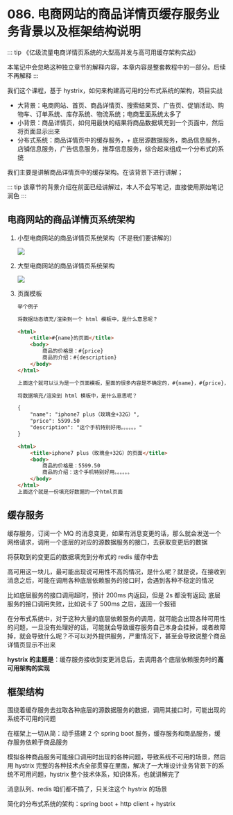 # 086. 电商网站的商品详情页缓存服务业务背景以及框架结构说明

::: tip
《亿级流量电商详情页系统的大型高并发与高可用缓存架构实战》

本笔记中会忽略这种独立章节的解释内容，本章内容是整套教程中的一部分。后续不再解释
:::

我们这个课程，基于 hystrix，如何来构建高可用的分布式系统的架构，项目实战

- 大背景：电商网站、首页、商品详情页、搜索结果页、广告页、促销活动、购物车、订单系统、库存系统、物流系统；电商里面系统太多了
- 小背景：商品详情页，如何用最快的结果将商品数据填充到一个页面中，然后将页面显示出来
- 分布式系统：商品详情页中的缓存服务，+ 底层源数据服务，商品信息服务，店铺信息服务，广告信息服务，推荐信息服务，综合起来组成一个分布式的系统

我们主要是讲解商品详情页中的缓存架构。在该背景下进行讲解；

::: tip
该章节的背景介绍在前面已经讲解过，本人不会写笔记，直接使用原始笔记润色
:::

## 电商网站的商品详情页系统架构
1. 小型电商网站的商品详情页系统架构（不是我们要讲解的）

    ![](https://txxs.github.io/pic/record/cache-pdp/markdown-img-paste-20190530221029391.png)
2. 大型电商网站的商品详情页系统架构

    ![](https://txxs.github.io/pic/record/cache-pdp/markdown-img-paste-20190530221045495.png)
3. 页面模板

    ```html
    举个例子

    将数据动态填充/渲染到一个 html 模板中，是什么意思呢？

    <html>
    	<title>#{name}的页面</title>
    	<body>
    		商品的价格是：#{price}
    		商品的介绍：#{description}
    	</body>
    </html>

    上面这个就可以认为是一个页面模板，里面的很多内容是不确定的，#{name}，#{price}，#{description}，这都是一些模板脚本，不确定里面的值是什么？

    将数据填充/渲染到 html 模板中，是什么意思呢？

    {
    	"name": "iphone7 plus（玫瑰金+32G）",
    	"price": 5599.50
    	"description": "这个手机特别好用。。。。。。"
    }

    <html>
    	<title>iphone7 plus（玫瑰金+32G）的页面</title>
    	<body>
    		商品的价格是：5599.50
    		商品的介绍：这个手机特别好用。。。。。。
    	</body>
    </html>
    上面这个就是一份填充好数据的一个html页面
    ```

## 缓存服务
缓存服务，订阅一个 MQ 的消息变更，如果有消息变更的话，那么就会发送一个网络请求，调用一个底层的对应的源数据服务的接口，去获取变更后的数据

将获取到的变更后的数据填充到分布式的 redis 缓存中去

高可用这一块儿，最可能出现说可用性不高的情况，是什么呢？就是说，在接收到消息之后，可能在调用各种底层依赖服务的接口时，会遇到各种不稳定的情况

比如底层服务的接口调用超时，预计 200ms 内返回，但是 2s 都没有返回; 底层服务的接口调用失败，比如说卡了 500ms 之后，返回一个报错

在分布式系统中，对于这种大量的底层依赖服务的调用，就可能会出现各种可用性的问题，一旦没有处理好的话，可能就会导致缓存服务自己本身会挂掉，或者故障掉，就会导致什么呢？不可以对外提供服务，严重情况下，甚至会导致说整个商品详情页显示不出来

**hystrix 的主题是**：缓存服务接收到变更消息后，去调用各个底层依赖服务时的**高可用架构的实现**

## 框架结构
围绕着缓存服务去拉取各种底层的源数据服务的数据，调用其接口时，可能出现的系统不可用的问题

在框架上一切从简：动手搭建 2 个 spring boot 服务，缓存服务和商品服务，缓存服务依赖于商品服务

模拟各种商品服务可能接口调用时出现的各种问题，导致系统不可用的场景，然后用 hystrix 完整的各种技术点全部贯穿在里面，解决了一大堆设计业务背景下的系统不可用问题，hystrix 整个技术体系，知识体系，也就讲解完了

消息队列、redis 咱们都不搞了，只关注这个 hystrix 的场景

简化的分布式系统的架构：spring boot + http client + hystrix
